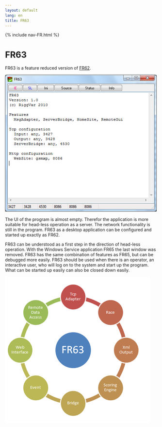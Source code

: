 ```yaml
---
layout: default
lang: en
title: FR63
---
```


{% include nav-FR.html %}

# FR63

FR63 is a feature reduced version of [FR62](FR62).

![FR63 screenshot](../images/FR63.png)

The UI of the program is almost empty. 
Therefor the application is more suitable for head-less operation as a server.
The network functionality is still in the program. 
FR63 as a desktop application can be configured and started up exactly as FR62.

FR63 can be understood as a first step in the direction of head-less operation. 
With the Windows Service application FR65 the last window was removed.
FR63 has the same combination of features as FR65, but can be debugged more easily. 
FR63 should be used when there is an operator, an interactive user, 
who will log on to the system and start up the program. 
What can be started up easily can also be closed down easily.

![FR63 Features](../images/FR63-Circle.png)
